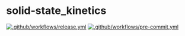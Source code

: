 # solid-state_kinetics

[![.github/workflows/release.yml](https://github.com/kdavjd/solid-state_kinetics/actions/workflows/release.yml/badge.svg)](https://github.com/kdavjd/solid-state_kinetics/actions/workflows/release.yml)
[![.github/workflows/pre-commit.yml](https://github.com/kdavjd/solid-state_kinetics/actions/workflows/pre-commit.yml/badge.svg)](https://github.com/kdavjd/solid-state_kinetics/actions/workflows/pre-commit.yml)

